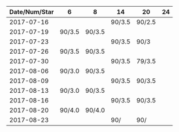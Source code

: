 Date/Num/Star   | 6      | 8      | 14     | 20     | 24     |
----------------|--------|--------|--------|--------|--------|
2017-07-16      |        |        | 90/3.5 | 90/2.5 |        |
2017-07-19      | 90/3.5 | 90/3.5 |        |        |        |
2017-07-23      |        |        | 90/3.5 | 90/3   |        |
2017-07-26      | 90/3.5 | 90/3.5 |        |        |        |
2017-07-30      |        |        | 90/3.5 | 79/3.5 |        |
2017-08-06      | 90/3.0 | 90/3.5 |        |        |        |
2017-08-09      |        |        | 90/3.5 | 90/3.5 |        |
2017-08-13      | 90/3.0 | 90/3.5 |        |        |        |
2017-08-16      |        |        | 90/3.5 | 90/3.5 |        |
2017-08-20      | 90/4.0 | 90/4.0 |        |        |        |
2017-08-23      |        |        | 90/    | 90/    |        |

